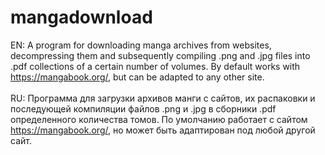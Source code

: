 # mangadownload
EN:
A program for downloading manga archives from websites, decompressing them and subsequently compiling .png and .jpg files into .pdf collections of a certain number of volumes.
By default works with https://mangabook.org/, but can be adapted to any other site. <br><br>
RU:
Программа для загрузки архивов манги с сайтов, их распаковки и последующей компиляции файлов .png и .jpg в сборники .pdf определенного количества томов.
По умолчанию работает с сайтом https://mangabook.org/, но может быть адаптирован под любой другой сайт.
